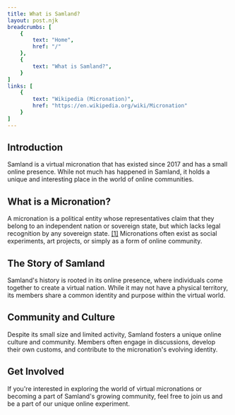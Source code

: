 ```yaml
---
title: What is Samland?
layout: post.njk
breadcrumbs: [
    {
        text: "Home",
        href: "/"
    },
    {
        text: "What is Samland?",
    }
]
links: [
    {
        text: "Wikipedia (Micronation)",
        href: "https://en.wikipedia.org/wiki/Micronation"
    }
]
---
```


## Introduction

Samland is a virtual micronation that has existed since 2017 and has a small online presence. While not much has happened in Samland, it holds a unique and interesting place in the world of online communities.

## What is a Micronation?

A micronation is a political entity whose representatives claim that they belong to an independent nation or sovereign state, but which lacks legal recognition by any sovereign state. [[1]](https://en.wikipedia.org/wiki/Micronation) Micronations often exist as social experiments, art projects, or simply as a form of online community.

## The Story of Samland

Samland's history is rooted in its online presence, where individuals come together to create a virtual nation. While it may not have a physical territory, its members share a common identity and purpose within the virtual world.

## Community and Culture

Despite its small size and limited activity, Samland fosters a unique online culture and community. Members often engage in discussions, develop their own customs, and contribute to the micronation's evolving identity.

## Get Involved

If you're interested in exploring the world of virtual micronations or becoming a part of Samland's growing community, feel free to join us and be a part of our unique online experiment.
